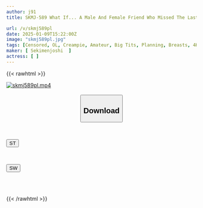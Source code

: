 ```yaml
---
author: j91
title: SKMJ-589 What If... A Male And Female Friend Who Missed The Last Train Tried To Wash Each Other In A Mixed Bath...?! Two Friends, Coworkers, And Senior-junior Relationships Get Naked In Both Body And Mind With Horoyoi And Wash Each Other's Bodies In A Mixed Bath, Becoming Sexually Aroused At The Same Time... Will They Cross The Line And Have Sex?! 3

url: /v/skmj589pl
date: 2025-01-09T15:22:00Z
image: "skmj589pl.jpg"
tags: [Censored, OL, Creampie, Amateur, Big Tits, Planning, Breasts, 4HR+, Slender, Female College Student, Hot Spring, Bath	]
maker: [ Sekimenjoshi  ]
actress: [ ]
---
```



{{< rawhtml >}}

<div class="video" data-videoid="4Byz7DgLM7Irgw">
    <a href="javascript:;">
        <img src="/v/skmj589pl/skmj589pl.jpg" width="WIDTH" height="HEIGHT" alt="skmj589pl.mp4" loading="lazy">
    </a>
</div>

<script type="text/javascript" src="https://j91.asia/asset/on-demand-st.js"></script>

<br>
  <link rel="stylesheet" href="https://j91.asia/asset/bs5.css">
  
  <center>
  <button class="btn btn-primary" type="button" data-bs-toggle="collapse" data-bs-target=".multi-collapse" aria-expanded="false" aria-controls="multiCollapseExample1 multiCollapseExample2"><h2>Download</h2></button></center>
</p>
<div class="row">
  <div class="col">
    <div class="collapse multi-collapse" id="multiCollapseExample1">
      <div class="card card-body">
	      	      <br>
<div class="buttons">  
<p><a href="/v/skmj589pl/st.html" target="_blank"><button class="btn-hover color-3"><i class="fa fa-download"></i> ST</button></a></p></div>
    </div>
  </div>
</div>
  <div class="col">
    <div class="collapse multi-collapse" id="multiCollapseExample2">
      <div class="card card-body">
	      <br>
<div class="buttons">
<p><a href="/v/skmj589pl/sw.html" target="_blank"><button class="btn-hover color-2"><i class="fa fa-download"></i> SW</button></a></p></div>
<br><br>
      </div>
    </div>
  </div>
</div>

{{< /rawhtml >}}